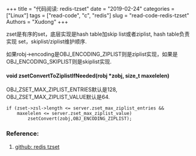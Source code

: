+++
title = "代码阅读: redis-tzset"
date = "2019-02-24"
categories = ["Linux"]
tags = ["read-code", "c", "redis"]
slug = "read-code-redis-tzset"
Authors = "Xudong"
+++

zset是有序的set，底层实现是hash table加skip list或者ziplist, hash table负责实现
set，skiplist/ziplist维护顺序.

如果robj->encoding是OBJ_ENCODING_ZIPLIST则是ziplist实现，如果是OBJ_ENCODING_SKIPLIST则是skiplist实现.

#### void zsetConvertToZiplistIfNeeded(robj *zobj, size_t maxelelen)
OBJ_ZSET_MAX_ZIPLIST_ENTRIES默认是128, OBJ_ZSET_MAX_ZIPLIST_VALUE默认是64.

    if (zset->zsl->length <= server.zset_max_ziplist_entries &&
        maxelelen <= server.zset_max_ziplist_value)
            zsetConvert(zobj,OBJ_ENCODING_ZIPLIST);


### Reference:
1. [github: redis tzset](https://github.com/antirez/redis/blob/unstable/src/t_zset.c)
